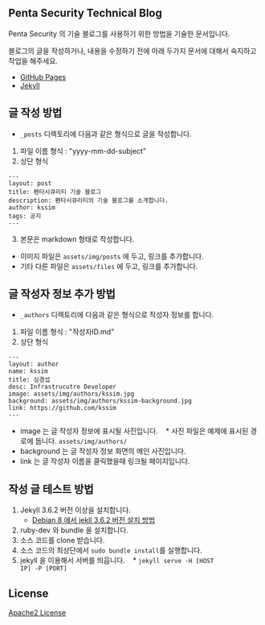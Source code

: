 ## Penta Security Technical Blog
Penta Security 의 기술 블로그를 사용하기 위한 방법을 기술한 문서입니다.

블로그의 글을 작성하거나, 내용을 수정하기 전에 아래 두가지 문서에 대해서 숙지하고 작업을 해주세요.

* [GitHub Pages](https://pages.github.com/)
* [Jekyll](https://jekyllrb.com/)


## 글 작성 방법
* <code>_posts</code> 디렉토리에 다음과 같은 형식으로 글을 작성합니다.
1. 파일 이름 형식 : "yyyy-mm-dd-subject"
2. 상단 형식
```
---
layout: post
title: 펜타시큐리티 기술 블로그
description: 펜타시큐리티의 기술 블로그를 소개합니다.
author: kssim
tags: 공지
---
```
3. 본문은 markdown 형태로 작성합니다.
* 이미지 파일은 <code>assets/img/posts</code> 에 두고, 링크를 추가합니다.
* 기타 다른 파일은 <code>assets/files</code> 에 두고, 링크를 추가합니다.


## 글 작성자 정보 추가 방법
* <code>_authors</code> 디렉토리에 다음과 같은 형식으로 작성자 정보를 합니다.
1. 파일 이름 형식 : "작성자ID.md"
2. 상단 형식
```
---
layout: author
name: kssim
title: 심경섭
desc: Infrastrucutre Developer
image: assets/img/authors/kssim.jpg
background: assets/img/authors/kssim-background.jpg
link: https://github.com/kssim
---
```
* image 는 글 작성자 정보에 표시될 사진입니다.
    * 사진 파일은 예제에 표시된 경로에 둡니다. <code>assets/img/authors/</code>
* background 는 글 작성자 정보 화면의 메인 사진입니다.
* link 는 글 작성자 이름을 클릭했을때 링크될 페이지입니다.


## 작성 글 테스트 방법
1. Jekyll 3.6.2 버전 이상을 설치합니다.
   * [Debian 8 에서 jekll 3.6.2 버전 설치 방법](https://unix.stackexchange.com/a/340482)
2. ruby-dev 와 bundle 을 설치합니다.
3. 소스 코드를 clone 받습니다.
4. 소스 코드의 최상단에서 <code>sudo bundle install</code>를 실행합니다.
5. jekyll 을 이용해서 서버를 띄웁니다.
    * <code>jekyll serve -H [HOST IP] -P [PORT]</code>




## License
[Apache2 License](https://github.com/pentasecurity/pentasecurity.github.io/blob/master/README.md)
